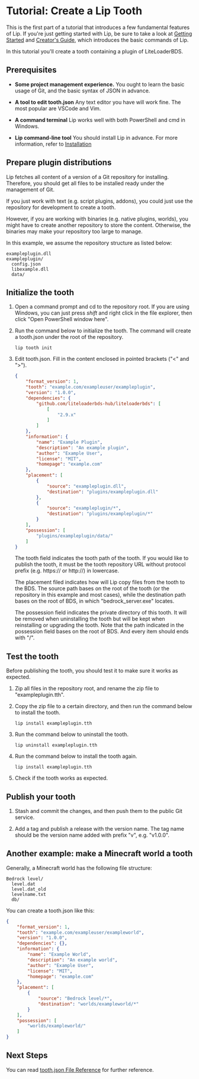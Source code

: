 # Tutorial: Create a Lip Tooth

This is the first part of a tutorial that introduces a few fundamental features of Lip. If you're just getting started with Lip, be sure to take a look at [Getting Started](getting_started.md) and [Creator's Guide](creator_s_guide.md), which introduces the basic commands of Lip.

In this tutorial you'll create a tooth containing a plugin of LiteLoaderBDS.

## Prerequisites

- **Some project management experience.** You ought to learn the basic usage of Git, and the basic syntax of JSON in advance.

- **A tool to edit tooth.json** Any text editor you have will work fine. The most popular are VSCode and Vim.

- **A command terminal** Lip works well with both PowerShell and cmd in Windows.

- **Lip command-line tool** You should install Lip in advance. For more information, refer to [Installation](installation.md)

## Prepare plugin distributions

Lip fetches all content of a version of a Git repository for installing. Therefore, you should get all files to be installed ready under the management of Git.

If you just work with text (e.g. script plugins, addons), you could just use the repository for development to create a tooth.

However, if you are working with binaries (e.g. native plugins, worlds), you might have to create another repository to store the content. Otherwise, the binaries may make your repository too large to manage.

In this example, we assume the repository structure as listed below:

```
exampleplugin.dll
exampleplugin/
  config.json
  libexample.dll
  data/
```

## Initialize the tooth

1. Open a command prompt and cd to the repository root. If you are using Windows, you can just press *shift* and right click in the file explorer, then click "Open PowerShell window here".

2. Run the command below to initialize the tooth. The command will create a tooth.json under the root of the repository.

   ```shell
   lip tooth init
   ```

3. Edit tooth.json. Fill in the content enclosed in pointed brackets ("<" and ">"). 

   ```json
   {
       "format_version": 1,
       "tooth": "example.com/exampleuser/exampleplugin",
       "version": "1.0.0",
       "dependencies": {
           "github.com/liteloaderbds-hub/liteloaderbds": [
               [
                   "2.9.x"
               ]
           ]
       },
       "information": {
           "name": "Example Plugin",
           "description": "An example plugin",
           "author": "Example User",
           "license": "MIT",
           "homepage": "example.com"
       },
       "placement": [
           {
               "source": "exampleplugin.dll",
               "destination": "plugins/exampleplugin.dll"
           },
           {
               "source": "exampleplugin/*",
               "destination": "plugins/exampleplugin/*"
           }
       ],
       "possession": [
           "plugins/exampleplugin/data/"
       ]
   }
   ```

   The tooth field indicates the tooth path of the tooth. If you would like to publish the tooth, it must be the tooth repository URL without protocol prefix (e.g. https:// or http://) in lowercase.

   The placement filed indicates how will Lip copy files from the tooth to the BDS. The source path bases on the root of the tooth (or the repository in this example and most cases), while the destination path bases on the root of BDS, in which "bedrock_server.exe" locates.
   
   The possession field indicates the private directory of this tooth. It will be removed when uninstalling the tooth but will be kept when reinstalling or upgrading the tooth. Note that the path indicated in the possession field bases on the root of BDS. And every item should ends with "/".

## Test the tooth

Before publishing the tooth, you should test it to make sure it works as expected.

1. Zip all files in the repository root, and rename the zip file to "exampleplugin.tth".

2. Copy the zip file to a certain directory, and then run the command below to install the tooth.

   ```shell
   lip install exampleplugin.tth
   ```

3. Run the command below to uninstall the tooth.

   ```shell
   lip uninstall exampleplugin.tth
   ```

4. Run the command below to install the tooth again.

   ```shell
   lip install exampleplugin.tth
   ```

5. Check if the tooth works as expected.

## Publish your tooth

1. Stash and commit the changes, and then push them to the public Git service.

2. Add a tag and publish a release with the version name. The tag name should be the version name added with prefix "v", e.g. "v1.0.0".

## Another example: make a Minecraft world a tooth

Generally, a Minecraft world has the following file structure:

```
Bedrock level/
  level.dat
  level.dat_old
  levelname.txt
  db/
```

You can create a tooth.json like this:

```json
{
    "format_version": 1,
    "tooth": "example.com/exampleuser/exampleworld",
    "version": "1.0.0",
    "dependencies": {},
    "information": {
        "name": "Example World",
        "description": "An example world",
        "author": "Example User",
        "license": "MIT",
        "homepage": "example.com"
    },
    "placement": [
        {
            "source": "Bedrock level/*",
            "destination": "worlds/exampleworld/*"
        }
    ],
    "possession": [
        "worlds/exampleworld/"
    ]
}
```

## Next Steps

You can read [tooth.json File Reference](../tooth_json_file_reference.md) for further reference.